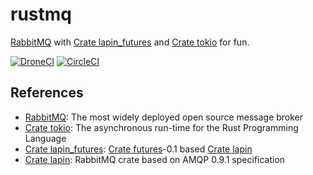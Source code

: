 # rustmq

[RabbitMQ] with [Crate lapin_futures] and [Crate tokio] for fun.

[![DroneCI]](https://cloud.drone.io/keithnoguchi/rustmq)
[![CircleCI]](https://circleci.com/gh/keithnoguchi/workflows/rustmq)

[DroneCI]: https://cloud.drone.io/api/badges/keithnoguchi/rustmq/status.svg
[CircleCI]: https://circleci.com/gh/keithnoguchi/rustmq.svg?style=svg

## References

- [RabbitMQ]: The most widely deployed open source message broker
- [Crate tokio]: The asynchronous run-time for the Rust Programming Language
- [Crate lapin_futures]: [Crate futures]-0.1 based [Crate lapin]
- [Crate lapin]: RabbitMQ crate based on AMQP 0.9.1 specification

[RabbitMQ]: https://www.rabbitmq.com
[Crate tokio]: https://tokio.rs/
[Crate futures]: https://docs.rs/futures/0.3.1/futures/
[Crate lapin_futures]: https://docs.rs/lapin-futures/0.28.2/lapin_futures/
[Crate lapin]: https://docs.rs/lapin/0.28.2/lapin/
